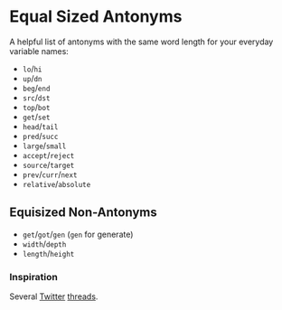 # Equal Sized Antonyms
A helpful list of antonyms with the same word length for your everyday variable names:

- `lo`/`hi`
- `up`/`dn`
- `beg`/`end`
- `src`/`dst`
- `top`/`bot`
- `get`/`set`
- `head`/`tail`
- `pred`/`succ`
- `large`/`small`
- `accept`/`reject`
- `source`/`target`
- `prev`/`curr`/`next`
- `relative`/`absolute`

## Equisized Non-Antonyms

- `get`/`got`/`gen` (`gen` for generate)
- `width`/`depth`
- `length`/`height`

### Inspiration
Several [Twitter](https://twitter.com/fulhack/status/863496853190582272) [threads](https://twitter.com/kikko_fr/status/505301200980672512).  
